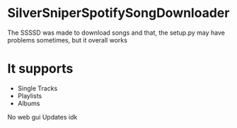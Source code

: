 # SilverSniperSpotifySongDownloader

The SSSSD was made to download songs and that, the setup.py may have problems sometimes, but it overall works


# It supports
- Single Tracks
- Playlists
- Albums

No web gui
Updates idk
